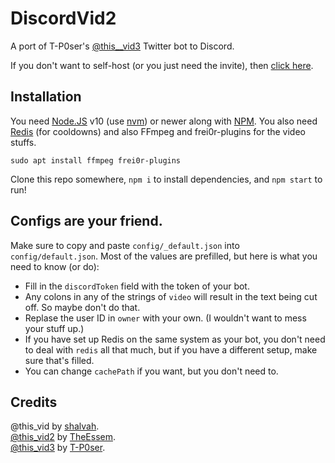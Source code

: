 # DiscordVid2
A port of T-P0ser's [@this__vid3](https://github.com/T-P0ser/this__vid3/) Twitter bot to Discord.

If you don't want to self-host (or you just need the invite), then [click here](https://invite.snaz.in/discordvid2).

## Installation
You need [Node.JS](https://nodejs.org/) v10 (use [nvm](https://github.com/nvm-sh/nvm/blob/master/README.md)) or newer along with [NPM](https://npmjs.com). 
You also need [Redis](https://redis.io/topics/quickstart) (for cooldowns) and also FFmpeg and frei0r-plugins for the video stuffs. 

```
sudo apt install ffmpeg frei0r-plugins
```

Clone this repo somewhere, `npm i` to install dependencies, and `npm start` to run!

## Configs are your friend.
Make sure to copy and paste `config/_default.json` into `config/default.json`. Most of the values are prefilled, but here is what you need to know (or do):
- Fill in the `discordToken` field with the token of your bot.
- Any colons in any of the strings of `video` will result in the text being cut off. So maybe don't do that.
- Replase the user ID in `owner` with your own. (I wouldn't want to mess your stuff up.)
- If you have set up Redis on the same system as your bot, you don't need to deal with `redis` all that much, but if you have a different setup, make sure that's filled.
- You can change `cachePath` if you want, but you don't need to.

## Credits

@this_vid by [shalvah](https://twitter.com/theshalvah).  
[@this_vid2](https://github.com/TheEssem/this_vid2) by [TheEssem](https://twitter.com/TheEssem).  
[@this_vid3](https://github.com/T-P0ser/this__vid3) by [T-P0ser](https://github.com/T-P0ser). 
